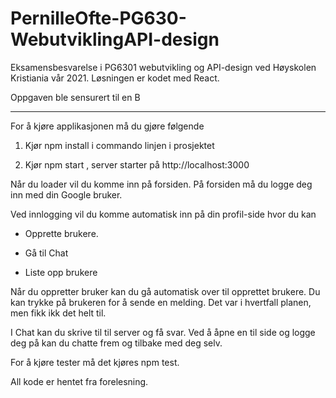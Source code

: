 # PernilleOfte-PG630-WebutviklingAPI-design

Eksamensbesvarelse i PG6301 webutvikling og API-design ved Høyskolen Kristiania vår 2021. 
Løsningen er kodet med React.

Oppgaven ble sensurert til en B


------------------------------------

For å kjøre applikasjonen må du gjøre følgende
1. Kjør npm install i commando linjen i prosjektet
   
2. Kjør npm start , server starter på http://localhost:3000

Når du loader vil du komme inn på forsiden. På forsiden må du logge deg inn
med din Google bruker. 

Ved innlogging vil du komme automatisk inn på din profil-side hvor du kan 

* Opprette brukere. 

* Gå til Chat

* Liste opp brukere


Når du oppretter bruker kan du gå automatisk over til opprettet brukere. 
Du kan trykke på brukeren for å sende en melding. Det var i hvertfall planen, men fikk ikk det helt til. 

I Chat kan du skrive til til server og få svar. Ved å åpne en til side og logge deg på kan du chatte frem og tilbake med deg selv. 

For å kjøre tester må det kjøres npm test. 

All kode er hentet fra forelesning. 


